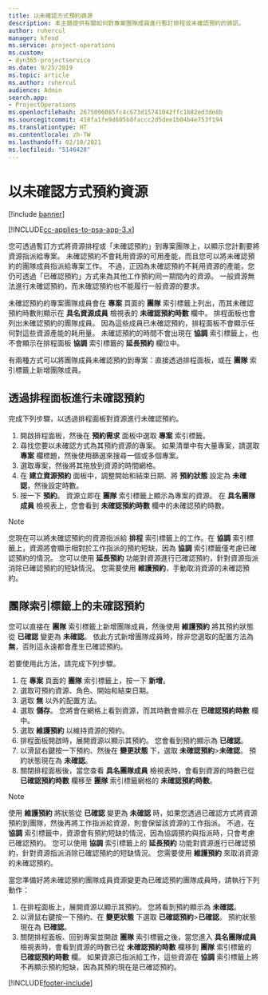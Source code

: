 ```yaml
---
title: 以未確認方式預約資源
description: 本主題提供有關如何對專案團隊成員進行暫訂排程或未確認預約的資訊。
author: ruhercul
manager: kfend
ms.service: project-operations
ms.custom:
- dyn365-projectservice
ms.date: 9/25/2019
ms.topic: article
ms.author: ruhercul
audience: Admin
search.app:
- ProjectOperations
ms.openlocfilehash: 2675096085fc4c673d15741042ffc1b82ed3de8b
ms.sourcegitcommit: 418fa1fe9d605b8faccc2d5dee1b04b4e753f194
ms.translationtype: HT
ms.contentlocale: zh-TW
ms.lasthandoff: 02/10/2021
ms.locfileid: "5146428"
---
```

# <a name="soft-book-a-resource"></a>以未確認方式預約資源

[!include [banner](../includes/psa-now-project-operations.md)]

[!INCLUDE[cc-applies-to-psa-app-3.x](../includes/cc-applies-to-psa-app-3x.md)]

您可透過暫訂方式將資源排程或「未確認預約」到專案團隊上，以顯示您計劃要將資源指派給專案。 未確認預約不會耗用資源的可用產能，而且您可以將未確認預約的團隊成員指派給專案工作。 不過，正因為未確認預約不耗用資源的產能，您仍可透過「已確認預約」方式來為其他工作預約同一期間內的資源。 一般資源無法進行未確認預約，而未確認預約也不能履行一般資源的要求。

未確認預約的專案團隊成員會在 **專案** 頁面的 **團隊** 索引標籤上列出，而其未確認預約時數則顯示在 **具名資源成員** 檢視表的 **未確認預約時數** 欄中。 排程面板也會列出未確認預約的團隊成員。 因為這些成員已未確認預約，排程面板不會顯示任何對這些資源產能的耗用量。 未確認預約的時間不會出現在 **協調** 索引標籤上，也不會顯示在排程面板 **協調** 索引標籤的 **延長預約** 欄位中。 

有兩種方式可以將團隊成員未確認預約到專案：直接透過排程面板，或在 **團隊** 索引標籤上新增團隊成員。 

## <a name="soft-book-from-the-schedule-board"></a>透過排程面板進行未確認預約
完成下列步驟，以透過排程面板對資源進行未確認預約。 

1. 開啟排程面板，然後在 **預約需求** 面板中選取 **專案** 索引標籤。
2. 尋找您要以未確認方式為其預約資源的專案。 如果清單中有大量專案，請選取 **專案** 欄標題，然後使用篩選來搜尋一個或多個專案。
3. 選取專案，然後將其拖放到資源的時間網格。
5. 在 **建立資源預約** 面板中，調整開始和結束日期、將 **預約狀態** 設定為 **未確認**，然後設定時數。 
6. 按一下 **預約**。 資源立即在 **團隊** 索引標籤上顯示為專案的資源。 在 **具名團隊成員** 檢視表上，您會看到 **未確認預約時數** 欄中的未確認預約時數。

> [!NOTE]
> 您現在可以將未確認預約的資源指派給 **排程** 索引標籤上的工作。在 **協調** 索引標籤上，資源將會顯示相對於工作指派的預約短缺，因為 **協調** 索引標籤僅考慮已確認預約的情況。 您可以使用 **延長預約** 功能對資源進行已確認預約，針對資源指派消除已確認預約的短缺情況。 您需要使用 **維護預約**，手動取消資源的未確認預約。

## <a name="soft-book-on-the-team-tab"></a>團隊索引標籤上的未確認預約

您可以直接在 **團隊** 索引標籤上新增團隊成員，然後使用 **維護預約** 將其預約狀態從 **已確認** 變更為 **未確認**。 依此方式新增團隊成員時，除非您選取的配置方法為 **無**，否則這永遠都會產生已確認預約。

若要使用此方法，請完成下列步驟。

1. 在 **專案** 頁面的 **團隊** 索引標籤上，按一下 **新增**。
2. 選取可預約資源、角色、開始和結束日期。
3. 選取 **無** 以外的配置方法。
4. 選取 **儲存**。 您將會在網格上看到資源，而其時數會顯示在 **已確認預約時數** 欄中。
5. 選取 **維護預約** 以維持資源的預約。
6. 排程面板開啟時，展開資源以顯示其預約。 您會看到預約顯示為 **已確認**。
7. 以滑鼠右鍵按一下預約、然後在 **變更狀態** 下，選取 **未確認預約**\>**未確認**。 預約狀態現在為 **未確認**。
8. 關閉排程面板後，當您查看 **具名團隊成員** 檢視表時，會看到資源的時數已從 **已確認預約時數** 欄移至 **團隊** 索引標籤網格的 **未確認預約時數**。

> [!NOTE]
> 使用 **維護預約** 將狀態從 **已確認** 變更為 **未確認** 時，如果您透過已確認方式將資源預約到團隊，然後再將工作指派給資源，則會保留該資源的工作指派。 不過，在 **協調** 索引標籤中，資源會有預約短缺的情況，因為協調預約與指派時，只會考慮已確認預約。 您可以使用 **協調** 索引標籤上的 **延長預約** 功能對資源進行已確認預約，針對資源指派消除已確認預約的短缺情況。 您需要使用 **維護預約** 來取消資源的未確認預約。

當您準備好將未確認預約團隊成員資源變更為已確認預約團隊成員時，請執行下列動作：

1. 在排程面板上，展開資源以顯示其預約。 您將看到預約顯示為 **未確認**。
2. 以滑鼠右鍵按一下預約、在 **變更狀態** 下選取 **已確認預約**\>**已確認**。 預約狀態現在為 **已確認**。
3. 關閉排程面板、回到專案並開啟 **團隊** 索引標籤之後，當您進入 **具名團隊成員** 檢視表時，會看到資源的時數已從 **未確認預約時數** 欄移到 **團隊** 索引標籤的 **已確認預約時數** 欄。 如果資源已指派給工作，這些資源在 **協調** 索引標籤上將不再顯示預約短缺，因為其預約現在是已確認預約。



[!INCLUDE[footer-include](../includes/footer-banner.md)]